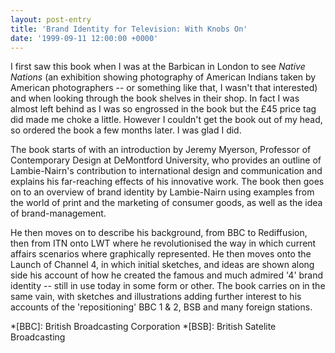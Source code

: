 ```yaml
---
layout: post-entry
title: 'Brand Identity for Television: With Knobs On'
date: '1999-09-11 12:00:00 +0000'
---
```

I first saw this book when I was at the Barbican in London to see _Native Nations_ (an exhibition showing photography of American Indians taken by American photographers -- or something like that, I wasn't that interested) and when looking through the book shelves in their shop. In fact I was almost left behind as I was so engrossed in the book but the £45 price tag did made me choke a little. However I couldn't get the book out of my head, so ordered the book a few months later. I was glad I did.

The book starts of with an introduction by Jeremy Myerson, Professor of Contemporary Design at DeMontford University, who provides an outline of Lambie-Nairn's contribution to international design and communication and explains his far-reaching effects of his innovative work. The book then goes on to an overview of brand identity by Lambie-Nairn using examples from the world of print and the marketing of consumer goods, as well as the idea of brand-management.

He then moves on to describe his background, from BBC to Rediffusion, then from ITN onto LWT where he revolutionised the way in which current affairs scenarios where graphically represented. He then moves onto the Launch of Channel 4, in which initial sketches, and ideas are shown along side his account of how he created the famous and much admired '4' brand identity -- still in use today in some form or other. The book carries on in the same vain, with sketches and illustrations adding further interest to his accounts of the 'repositioning' BBC 1 & 2, BSB and many foreign stations.

*[BBC]: British Broadcasting Corporation
*[BSB]: British Satelite Broadcasting